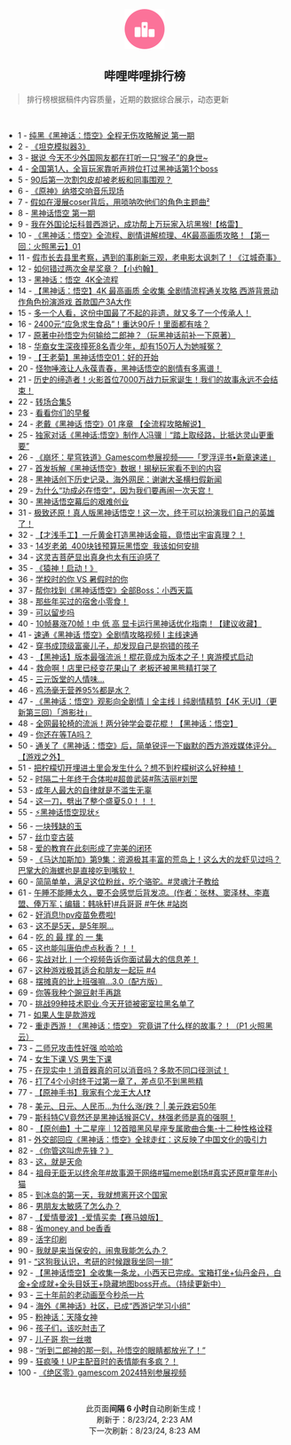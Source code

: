 <div align="center">
    <img src="./assets/icon_rank.png" alt="logo" />
    <h2>哔哩哔哩排行榜</h>
</div>

> 排行榜根据稿件内容质量，近期的数据综合展示，动态更新

<br />

<ul><li><span>1 - <a href=https://www.bilibili.com/BV114421U75X>纯黑《黑神话：悟空》全程无伤攻略解说&nbsp;第一期</a></span></li><li><span>2 - <a href=https://www.bilibili.com/BV1Qr421M7Xs>《坦克模拟器3》</a></span></li><li><span>3 - <a href=https://www.bilibili.com/BV124421U7Hp>据说&nbsp;今天不少外国网友都在打听一只“猴子”的身世~</a></span></li><li><span>4 - <a href=https://www.bilibili.com/BV1vz421i7mM>全国第1人，全盲玩家靠听声辨位打过黑神话第1个boss</a></span></li><li><span>5 - <a href=https://www.bilibili.com/BV1RE4m1R7Pm>90后第一次割包皮却被老板和同事围观？</a></span></li><li><span>6 - <a href=https://www.bilibili.com/BV18E4m1d7b7>《原神》纳塔交响音乐现场</a></span></li><li><span>7 - <a href=https://www.bilibili.com/BV1Jz421i7w6>假如在漫展coser背后，用唢呐吹他们的角色主题曲²</a></span></li><li><span>8 - <a href=https://www.bilibili.com/BV1KE4m197MV>黑神话悟空&nbsp;第一期</a></span></li><li><span>9 - <a href=https://www.bilibili.com/BV1aw4m1k7s1>我在外国论坛科普西游记，成功帮上万玩家入坑黑猴!【格雷】</a></span></li><li><span>10 - <a href=https://www.bilibili.com/BV17Z421K7ib>《黑神话：悟空》全流程、剧情讲解梳理、4K最高画质攻略！【第一回：火照黑云】01</a></span></li><li><span>11 - <a href=https://www.bilibili.com/BV1iy411e7dY>假市长去县里考察，遇到的事刷新三观，老电影太讽刺了！《江城奇事》</a></span></li><li><span>12 - <a href=https://www.bilibili.com/BV1h1421t7Fc>如何错过两次金星奖章？【小约翰】</a></span></li><li><span>13 - <a href=https://www.bilibili.com/BV1Jx4y14798>黑神话：悟空&nbsp;&nbsp;4K全流程</a></span></li><li><span>14 - <a href=https://www.bilibili.com/BV1AE4m1d7XT>【黑神话：悟空】4K&nbsp;最高画质&nbsp;全收集&nbsp;全剧情流程通关攻略&nbsp;西游背景动作角色扮演游戏&nbsp;首款国产3A大作</a></span></li><li><span>15 - <a href=https://www.bilibili.com/BV1eb4214727>多一个人看，这份中国最了不起的非遗，就又多了一个传承人！</a></span></li><li><span>16 - <a href=https://www.bilibili.com/BV1N4421f75Q>2400元“应急求生食品”！重达90斤！里面都有啥？</a></span></li><li><span>17 - <a href=https://www.bilibili.com/BV1e4421Z7je>原著中孙悟空为何输给二郎神？（玩黑神话前补一下原著）</a></span></li><li><span>18 - <a href=https://www.bilibili.com/BV11U411U7Yo>华裔女生深夜撞死8名青少年，却有150万人为她喊冤？</a></span></li><li><span>19 - <a href=https://www.bilibili.com/BV1Uy411e7DW>【王老菊】黑神话悟空01：好的开始</a></span></li><li><span>20 - <a href=https://www.bilibili.com/BV1RW42197C8>怪物唾液让人永葆青春，黑神话悟空的剧情有多离谱！</a></span></li><li><span>21 - <a href=https://www.bilibili.com/BV1Gz421i7gF>历史的缔造者！火影首位7000万战力玩家诞生！我们的故事永远不会结束！</a></span></li><li><span>22 - <a href=https://www.bilibili.com/BV1SE4m1R7Uu>转场合集5</a></span></li><li><span>23 - <a href=https://www.bilibili.com/BV1zH4y1c7Bo>看看你们的早餐</a></span></li><li><span>24 - <a href=https://www.bilibili.com/BV1iy411i7ab>老戴《黑神话&nbsp;悟空》01&nbsp;序章&nbsp;【全流程攻略解说】</a></span></li><li><span>25 - <a href=https://www.bilibili.com/BV1Gi421a74W>独家对话《黑神话:悟空》制作人冯骥｜“踏上取经路，比抵达灵山更重要”</a></span></li><li><span>26 - <a href=https://www.bilibili.com/BV1o4421Z7q4>《崩坏：星穹铁道》Gamescom参展视频——「罗浮评书•新章速递」</a></span></li><li><span>27 - <a href=https://www.bilibili.com/BV1sH4y1c7Tw>首发拆解《黑神话悟空》数据！揭秘玩家看不到的内容</a></span></li><li><span>28 - <a href=https://www.bilibili.com/BV1H2421Z7Ls>黑神话创下历史记录，海外网民：谢谢大圣横扫假新闻</a></span></li><li><span>29 - <a href=https://www.bilibili.com/BV1CZ421T7kD>为什么“功成必在悟空”，因为我们要再闹一次天宫！</a></span></li><li><span>30 - <a href=https://www.bilibili.com/BV131421t7Bj>黑神话悟空幕后的艰难创业</a></span></li><li><span>31 - <a href=https://www.bilibili.com/BV1Qf421q7pM>极致还原！真人版黑神话悟空！这一次，终于可以扮演我们自己的英雄了！</a></span></li><li><span>32 - <a href=https://www.bilibili.com/BV1xm42137M5>【才浅手工】一斤黄金打造黑神话金箍，竟悟出宇宙真理？！</a></span></li><li><span>33 - <a href=https://www.bilibili.com/BV1dw4m1r7Vs>14岁老弟&nbsp;&nbsp;400块钱预算玩黑悟空&nbsp;&nbsp;我该如何安排</a></span></li><li><span>34 - <a href=https://www.bilibili.com/BV12Z421N7RH>这灵吉菩萨显出真身也太有压迫感了</a></span></li><li><span>35 - <a href=https://www.bilibili.com/BV1BE4m1R7gW>《猿神！启动！》</a></span></li><li><span>36 - <a href=https://www.bilibili.com/BV1d4421Z7M8>学校时的你&nbsp;VS&nbsp;暑假时的你</a></span></li><li><span>37 - <a href=https://www.bilibili.com/BV1f2W4efERc>帮你找到《黑神话悟空》全部Boss：小西天篇</a></span></li><li><span>38 - <a href=https://www.bilibili.com/BV1KKWWehEzQ>那些年买过的宿舍小零食！</a></span></li><li><span>39 - <a href=https://www.bilibili.com/BV11xpUefE7X>可以留步吗</a></span></li><li><span>40 - <a href=https://www.bilibili.com/BV1iw4m1k7eL>10帧暴涨70帧！中&nbsp;低&nbsp;高&nbsp;显卡运行黑神话优化指南！【建议收藏】</a></span></li><li><span>41 - <a href=https://www.bilibili.com/BV1yBW4eNExA>速通《黑神话&nbsp;悟空》全剧情攻略视频&nbsp;I&nbsp;主线速通</a></span></li><li><span>42 - <a href=https://www.bilibili.com/BV1EHpSeHEVH>穿书成顶级富豪儿子，却发现自己是抱错的孩子</a></span></li><li><span>43 - <a href=https://www.bilibili.com/BV1s7WteBEmp>【黑神话】版本最强流派！棍花竟成为版本之子！爽游模式启动</a></span></li><li><span>44 - <a href=https://www.bilibili.com/BV1yS421X7B4>救命啊！店里已经变花果山了&nbsp;老板还被黑熊精打哭了</a></span></li><li><span>45 - <a href=https://www.bilibili.com/BV1Sr421M7qt>三元饭堂的人情味...</a></span></li><li><span>46 - <a href=https://www.bilibili.com/BV1sn4y1f7wB>鸡汤毫无营养95%都是水？</a></span></li><li><span>47 - <a href=https://www.bilibili.com/BV1RuWpezE7h>《黑神话：悟空》观影向全剧情丨全主线丨纯剧情精剪【4K&nbsp;无UI】（更新第三回）「游影社」</a></span></li><li><span>48 - <a href=https://www.bilibili.com/BV1bbW4eGEsY>全网最轮椅的流派！两分钟学会耍花棍！【黑神话：悟空】</a></span></li><li><span>49 - <a href=https://www.bilibili.com/BV1y4WneEEMi>你还在等TA吗？</a></span></li><li><span>50 - <a href=https://www.bilibili.com/BV1uz421B7ef>通关了《黑神话：悟空》后，简单锐评一下幽默的西方游戏媒体评分。【游戏之外】</a></span></li><li><span>51 - <a href=https://www.bilibili.com/BV18w4m1k7rV>把柠檬切开埋进土里会发生什么？想不到柠檬树这么好种植！</a></span></li><li><span>52 - <a href=https://www.bilibili.com/BV1DH4y1c7JF>时隔二十年终于合体啦#超兽武装#陈洁丽#刘罡</a></span></li><li><span>53 - <a href=https://www.bilibili.com/BV1Ei421a7dT>成年人最大的自律就是不滥生无辜</a></span></li><li><span>54 - <a href=https://www.bilibili.com/BV12E421w7yF>这一刀，劈出了整个盛夏5.0！！！</a></span></li><li><span>55 - <a href=https://www.bilibili.com/BV1SH4y1c7vm>⚡黑神话悟空现状⚡</a></span></li><li><span>56 - <a href=https://www.bilibili.com/BV11GWxePEDh>一块残缺的玉</a></span></li><li><span>57 - <a href=https://www.bilibili.com/BV1yHW8eCEWm>丝巾变古装</a></span></li><li><span>58 - <a href=https://www.bilibili.com/BV19uWpeBEh2>爱的教育在此刻形成了完美的闭环</a></span></li><li><span>59 - <a href=https://www.bilibili.com/BV1nU411S7mV>《马达加斯加》第9集：资源极其丰富的荒岛上！这么大的龙虾见过吗？巴掌大的海螺也是直接吃到嘴软！</a></span></li><li><span>60 - <a href=https://www.bilibili.com/BV1Pf421i7Vd>简简单单，满足这位粉丝，吃个骆驼。#灵魂汁子教给</a></span></li><li><span>61 - <a href=https://www.bilibili.com/BV1oZ421T795>午睡不能睡太久，要不会感觉后背发凉。(作者：张林、窦泽林、李嘉盟、俸万军；编辑：韩咏轩)#兵哥哥&nbsp;#午休&nbsp;#站岗</a></span></li><li><span>62 - <a href=https://www.bilibili.com/BV1uf421B7pu>好消息!hpv疫苗免费啦!</a></span></li><li><span>63 - <a href=https://www.bilibili.com/BV1Yy411e7M5>这不是5天，是5年啊...</a></span></li><li><span>64 - <a href=https://www.bilibili.com/BV1Px4y1s7fg>吃&nbsp;的&nbsp;最&nbsp;撑&nbsp;的&nbsp;一&nbsp;集</a></span></li><li><span>65 - <a href=https://www.bilibili.com/BV1Ti421a7Fr>这也能叫唐伯虎点秋香？！！</a></span></li><li><span>66 - <a href=https://www.bilibili.com/BV1ST421k7LP>实战对比丨一个视频告诉你面试最大的信息差！</a></span></li><li><span>67 - <a href=https://www.bilibili.com/BV12S411w71J>这种游戏极其适合和朋友一起玩&nbsp;#4</a></span></li><li><span>68 - <a href=https://www.bilibili.com/BV1nb421J7QS>摆摊真的比上班强嘛…3.0（配方版）</a></span></li><li><span>69 - <a href=https://www.bilibili.com/BV16m421g7ok>你等我种个豌豆射手再跳</a></span></li><li><span>70 - <a href=https://www.bilibili.com/BV1XZ421N7uK>挑战99种技术职业.今天开锁被密室拉黑名单了</a></span></li><li><span>71 - <a href=https://www.bilibili.com/BV1PuWWe4EVP>如果人生是款游戏</a></span></li><li><span>72 - <a href=https://www.bilibili.com/BV1US411w7SP>重走西游！《黑神话：悟空》&nbsp;究竟讲了什么样的故事？！（P1&nbsp;火照黑云）</a></span></li><li><span>73 - <a href=https://www.bilibili.com/BV1sU411U7V9>二师兄攻击性好强&nbsp;哈哈哈</a></span></li><li><span>74 - <a href=https://www.bilibili.com/BV1ez421i7BF>女生下课&nbsp;VS&nbsp;男生下课</a></span></li><li><span>75 - <a href=https://www.bilibili.com/BV1Zw4m1k7mZ>在现实中！消音器真的可以消音吗？多款不同口径测试！</a></span></li><li><span>76 - <a href=https://www.bilibili.com/BV1Qz421i7JU>打了4个小时终于过第一章了，差点见不到黑熊精</a></span></li><li><span>77 - <a href=https://www.bilibili.com/BV1WS42197nw>【原神手书】我家有个龙王大人❗❓</a></span></li><li><span>78 - <a href=https://www.bilibili.com/BV1ub421J7jv>美元、日元、人民币…为什么涨/跌？&nbsp;|&nbsp;美元跌宕50年</a></span></li><li><span>79 - <a href=https://www.bilibili.com/BV1uz421i75p>斯科特CV竟然还是黑神话猴哥CV，林强老师是真的强啊！</a></span></li><li><span>80 - <a href=https://www.bilibili.com/BV1vkp2e3Ekh>【原创曲】十二星座｜12首暗黑风星座专属歌曲合集-十二种性格诠释</a></span></li><li><span>81 - <a href=https://www.bilibili.com/BV17i421a7Lp>外交部回应《黑神话：悟空》全球走红：这反映了中国文化的吸引力</a></span></li><li><span>82 - <a href=https://www.bilibili.com/BV1CzW4eeEzL>《你管这叫虎先锋？》</a></span></li><li><span>83 - <a href=https://www.bilibili.com/BV1Bb421J78c>这，就是天命</a></span></li><li><span>84 - <a href=https://www.bilibili.com/BV1RE4m1R7Mb>祖母无臣无以终余年#故事源于网络#猫meme剧场#真实还原#童年#小猫</a></span></li><li><span>85 - <a href=https://www.bilibili.com/BV1Sy411e7y5>到冰岛的第一天，我就想离开这个国家</a></span></li><li><span>86 - <a href=https://www.bilibili.com/BV1L142187LH>男朋友太敏感了怎么办？</a></span></li><li><span>87 - <a href=https://www.bilibili.com/BV1DZ421T7yx>【爱情曼波】-爱情买卖【赛马娘版】</a></span></li><li><span>88 - <a href=https://www.bilibili.com/BV1ky411i7hs>省money&nbsp;and&nbsp;be香香</a></span></li><li><span>89 - <a href=https://www.bilibili.com/BV1ir421K7he>活字印刷</a></span></li><li><span>90 - <a href=https://www.bilibili.com/BV1cE421A7Tu>我就是来当保安的，闹鬼我能怎么办？</a></span></li><li><span>91 - <a href=https://www.bilibili.com/BV1FbpyeGEdQ>“这狗我认识，考研的时候跟我坐同一排”</a></span></li><li><span>92 - <a href=https://www.bilibili.com/BV1Gx4y1s7mU>【黑神话悟空】全收集一条龙，小西天已完成。宝箱打坐+仙丹金丹，白金+全成就+全头目妖王+隐藏地图boss开点。（持续更新中）</a></span></li><li><span>93 - <a href=https://www.bilibili.com/BV1hZ421N7Ta>三十年前的老动画至今秒杀一片</a></span></li><li><span>94 - <a href=https://www.bilibili.com/BV1pE4m1d7N7>海外《黑神话》社区，已成“西游记学习小组”</a></span></li><li><span>95 - <a href=https://www.bilibili.com/BV1cE4m1d7YW>粉神话：天降女神</a></span></li><li><span>96 - <a href=https://www.bilibili.com/BV1tx4y1s7to>孩子们，该吃肘击了</a></span></li><li><span>97 - <a href=https://www.bilibili.com/BV1ux4y1s76C>儿子哥&nbsp;抱一丝嗷</a></span></li><li><span>98 - <a href=https://www.bilibili.com/BV1Xw4m1r79K>“听到二郎神的那一刻，孙悟空的眼睛都放光了！”</a></span></li><li><span>99 - <a href=https://www.bilibili.com/BV17r421M7HM>狂疯嗓！UP主配音时的表情能有多疯？！</a></span></li><li><span>100 - <a href=https://www.bilibili.com/BV14E421w7HN>《绝区零》gamescom&nbsp;2024特别参展视频</a></span></li></ul>

<br />

<p align=center>此页面<b>间隔 6 小时</b>自动刷新生成！<br>刷新于：8/23/24, 2:23 AM<br>下一次刷新：8/23/24, 8:23 AM</p>